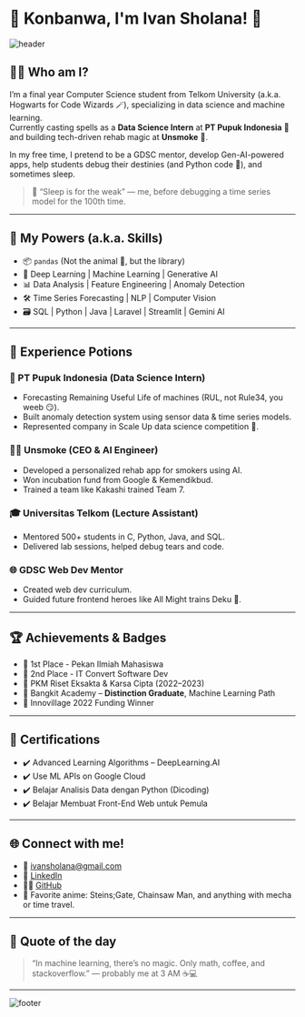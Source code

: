 # 👋 Konbanwa, I'm Ivan Sholana! 🌃

![header](https://capsule-render.vercel.app/api?type=waving&color=gradient&height=220&section=header&text=Ivan%20Sholana&fontSize=40&desc=aka%20Data%20Sorcerer%20🧙‍♂️%20|%20AI%20Otaku%20%F0%9F%A4%96%20|%20Sensei%20wannabe%20👨‍🏫&descAlignY=65)

## 👨‍💻 Who am I?

I’m a final year Computer Science student from Telkom University (a.k.a. Hogwarts for Code Wizards 🪄), specializing in data science and machine learning.  
Currently casting spells as a **Data Science Intern** at **PT Pupuk Indonesia** 🌾 and building tech-driven rehab magic at **Unsmoke** 💨.

In my free time, I pretend to be a GDSC mentor, develop Gen-AI-powered apps, help students debug their destinies (and Python code 🐍), and sometimes sleep.

> 🧠 “Sleep is for the weak” — me, before debugging a time series model for the 100th time.

---

## 🧩 My Powers (a.k.a. Skills)

- 📦 `pandas` (Not the animal 🐼, but the library)
- 🤖 Deep Learning | Machine Learning | Generative AI
- 📊 Data Analysis | Feature Engineering | Anomaly Detection
- 🛠️ Time Series Forecasting | NLP | Computer Vision
- 🗃️ SQL | Python | Java | Laravel | Streamlit | Gemini AI

---

## 🧪 Experience Potions

### 🚀 PT Pupuk Indonesia (Data Science Intern)
- Forecasting Remaining Useful Life of machines (RUL, not Rule34, you weeb 😏).
- Built anomaly detection system using sensor data & time series models.
- Represented company in Scale Up data science competition 💪.

### 🧘‍♂️ Unsmoke (CEO & AI Engineer)
- Developed a personalized rehab app for smokers using AI.
- Won incubation fund from Google & Kemendikbud.
- Trained a team like Kakashi trained Team 7.

### 🎓 Universitas Telkom (Lecture Assistant)
- Mentored 500+ students in C, Python, Java, and SQL.
- Delivered lab sessions, helped debug tears and code.

### 🌐 GDSC Web Dev Mentor
- Created web dev curriculum.
- Guided future frontend heroes like All Might trains Deku 💪.

---

## 🏆 Achievements & Badges

- 🥇 1st Place - Pekan Ilmiah Mahasiswa  
- 🥈 2nd Place - IT Convert Software Dev  
- 🧪 PKM Riset Eksakta & Karsa Cipta (2022–2023)  
- 🧠 Bangkit Academy – **Distinction Graduate**, Machine Learning Path  
- 🥷 Innovillage 2022 Funding Winner

---

## 📜 Certifications

- ✔️ Advanced Learning Algorithms – DeepLearning.AI  
- ✔️ Use ML APIs on Google Cloud  
- ✔️ Belajar Analisis Data dengan Python (Dicoding)  
- ✔️ Belajar Membuat Front-End Web untuk Pemula  

---

## 🌐 Connect with me!

- 📧 [ivansholana@gmail.com](mailto:ivansholana@gmail.com)
- 💼 [LinkedIn](https://www.linkedin.com/in/ivan-sholana)
- 🧑‍💻 [GitHub](https://github.com/IvanSholana)
- 🍙 Favorite anime: Steins;Gate, Chainsaw Man, and anything with mecha or time travel.

---

## 💬 Quote of the day

> “In machine learning, there’s no magic. Only math, coffee, and stackoverflow.” — probably me at 3 AM ☕💻

---

![footer](https://capsule-render.vercel.app/api?type=waving&color=gradient&height=100&section=footer)
